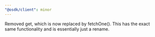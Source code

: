 ```yaml
---
"@osdk/client": minor
---
```


Removed get, which is now replaced by fetchOne(). This has the exact same functionality and is essentially just a rename.
